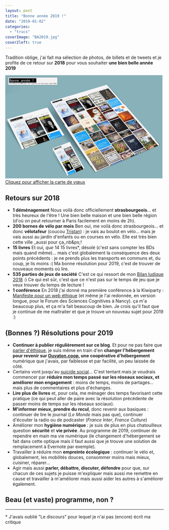 ```yaml
---
layout: post
title: "Bonne année 2019 !"
date: "2019-01-02"
categories: 
  - "trucs"
coverImage: "BA2019.jpg"
cover2left: true
---
```


Tradition oblige, j'ai fait ma sélection de photos, de billets et de tweets et je profite de ce retour sur **2018** pour vous souhaiter **une bien belle année 2019**

<div class="caption center"><a href="https://www.6x8.org/voeux2019/">
	<img title="Afficher la carte de vœux (nouvelle fenêtre)" width="500" src="/images/BA2019.jpg" alt=""><br />
	Cliquez pour afficher la carte de vœux
</a></div>

## Retours sur 2018

- **1 déménagement** Nous voilà donc officiellement **strasbourgeois**... et très heureux de l'être ! Une bien belle maison et une bien belle région (d'où on peut retourner à Paris facilement en moins de 2h).
- **200 bornes de vélo par mois** Ben oui, me voilà donc strasbourgeois... et donc **vélotafeur** (coucou [Tristan](https://standblog.org/blog/post/2019/01/02/Bilan-de-velotaf-en-2018&pub=0#pr)) : je vais au boulot en vélo... mais je vais aussi au jardin d'enfants ou en courses en vélo. Elle est très bien cette ville _aussi pour ça_nb&ps;!
- **15 livres** Et oui, _que_ 14 15 livres\*, désolé (c'est sans compter les BDs mais quand même)... mais c'est globalement la conséquence des deux points précédents : je ne prends plus les transports en communs et, du coup, je lis moins :( Ma bonne résolution pour 2019, c'est de trouver de nouveaux moments où lire.
- **535 parties de jeux de société** C'est ce qui ressort de mon [Bilan ludique 2018](https://www.6x8.org/2019/01/bilan-ludique-de-2018/) :) Ce qui est sûr, c'est que ce n'est pas sur le temps de jeu que je veux trouver du temps de lecture !
- **1 conférence** En 2018 j'ai donné ma première conférence à la Kiwiparty : [Manifeste pour un web éthique](https://www.6x8.org/2018/06/manifeste-pour-un-web-ethique/) (et même je l'ai redonnée, en version longue, pour le Forum des Sciences Cognitives à Nancy). ça m'a beaucoup plus, et ça m'a fait beaucoup de bien. Je crois qu'il faut que je continue de me maltraiter et que je trouve un nouveau sujet pour 2019 :)

## (Bonnes ?) Résolutions pour 2019

- **Continuer à publier régulièrement sur ce blog**. Et pour ne pas faire que [parler d'éthique](https://www.6x8.org/2018/06/manifeste-pour-un-web-ethique/), je suis même en train d'en **changer l'hébergement pour revenir sur [Ouvaton.coop](https://ouvaton.coop/), une coopérative d'hébergement** numérique que j'avais, par faiblesse et par facilité, un peu laissée de côté.
- Certains vont jusqu'au [suicide social](https://page42.org/suicide-social/)... C'est tentant mais je voudrais commencer par **réduire mon temps passé sur les réseaux sociaux, et améliorer mon engagement** : moins de temps, moins de partages... mais plus de commentaires et plus d'échanges.
- **Lire plus de livres** et, pour cela, me ménager des temps favorisant cette pratique (ce qui peut aller de paire avec la résolution précédente de passer moins de temps sur les réseaux sociaux).
- **M'informer mieux, prendre du recul**, donc revenir aux basiques : continuer de lire le journal (_Le Monde_ mais pas que), continuer d'écouter la radio ou de podcaster (_France Inter_, _France Culture_)
- Améliorer mon **hygiène numérique** : je suis de plus en plus chatouilleux question **sécurité** et **vie privée**. Au programme de 2019, continuer de rependre en main ma vie numérique (le changement d'hébergement se fait dans cette optique mais il faut aussi que je trouve une solution de remplacement à Evernote par exemple).
- Travailler à réduire mon **empreinte écologique** : continuer le vélo et, globalement, les mobilités douces, consommer moins mais mieux, cuisiner, réparer...
- Agir mais aussi **parler, débattre, discuter, défendre** pour que, sur chacun de ces sujets je puisse m'expliquer mais aussi me remettre en cause et travailler à m'améliorer mais aussi aider les autres à s'améliorer également.

## Beau (et vaste) programme, non ?

* * *

\* J'avais oublié "Le discours" pour lequel je n'ai pas (encore) écrit ma critique

